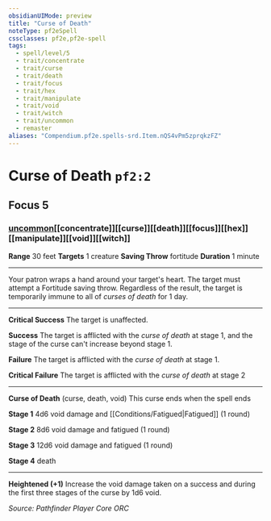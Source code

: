 ```yaml
---
obsidianUIMode: preview
title: "Curse of Death"
noteType: pf2eSpell
cssclasses: pf2e,pf2e-spell
tags:
  - spell/level/5
  - trait/concentrate
  - trait/curse
  - trait/death
  - trait/focus
  - trait/hex
  - trait/manipulate
  - trait/void
  - trait/witch
  - trait/uncommon
  - remaster
aliases: "Compendium.pf2e.spells-srd.Item.nQS4vPm5zprqkzFZ" 
---
```

# Curse of Death  `pf2:2`  
## Focus 5
### [uncommon](uncommon "Uncommon Rarity Trait")[[concentrate]][[curse]][[death]][[focus]][[hex]][[manipulate]][[void]][[witch]]

**Range** 30 feet
**Targets** 1 creature
**Saving Throw**  fortitude
**Duration** 1 minute
* * * 
Your patron wraps a hand around your target's heart. The target must attempt a Fortitude saving throw. Regardless of the result, the target is temporarily immune to all of _curses of death_ for 1 day.

* * *

**Critical Success** The target is unaffected.

**Success** The target is afflicted with the _curse of death_ at stage 1, and the stage of the curse can't increase beyond stage 1.

**Failure** The target is afflicted with the _curse of death_ at stage 1.

**Critical Failure** The target is afflicted with the _curse of death_ at stage 2

* * *

**Curse of Death** (curse, death, void) This curse ends when the spell ends

**Stage 1** 4d6 void damage and [[Conditions/Fatigued|Fatigued]] (1 round)

**Stage 2** 8d6 void damage and fatigued (1 round)

**Stage 3** 12d6 void damage and fatigued (1 round)

**Stage 4** death

* * *

**Heightened (+1)** Increase the void damage taken on a success and during the first three stages of the curse by 1d6 void.

*Source: Pathfinder Player Core*
*ORC*